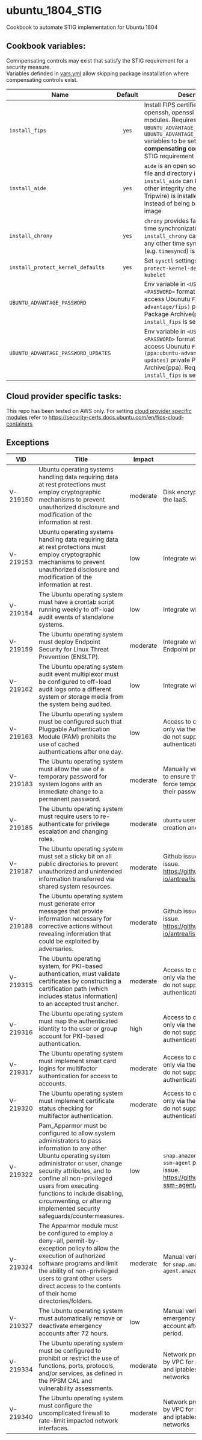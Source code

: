 # ubuntu_1804_STIG

Cookbook to automate STIG implementation for Ubuntu 1804

## Cookbook variables:

Comnpensating controls may exist that satisfy the STIG requirement for a security measure.  
Variables definded in [vars.yml](vars/main.yml) allow skipping package insatallation where compensating controls exist.

|Name|Default|Description|
|----|:-------:|-----------|
|`install_fips`| `yes`|Install FIPS certified kernel, openssh, openssl and strongswan modules. Requires `UBUNTU_ADVANTAGE_PASSWORD` and `UBUNTU_ADVANTAGE_PASSWORD_UPDATES` variables to be set. There are **no compensating control** from FIPS STIG requirement|
|`install_aide`| `yes`|`aide` is an open source host based file and directory integrity checker. `install_aide` can be set to `no` if any other integrity checker (e.g. Tripwire) is installed on the VM instead of being baked into the image|
|`install_chrony`| `yes`| `chrony` provides fast and accurate time synchronization. `install_chrony` can be set to `no` if any other time synching package (e.g. `timesyncd`) is used.|
|`install_protect_kernel_defaults`| `yes` | Set `sysctl` settings to support `--protect-kernel-defaults` flag in `kubelet` |
|`UBUNTU_ADVANTAGE_PASSWORD`| |Env variable in `<USERNAME>:<PASSWORD>` format required to access Ubunutu `FIPS (ppa:ubuntu-advantage/fips)` private Personal Package Archive(ppa). Required if `install_fips` is set to `yes`|
|`UBUNTU_ADVANTAGE_PASSWORD_UPDATES`| |Env variable in `<USERNAME>:<PASSWORD>` format required to access Ubunutu `FIPS Updates (ppa:ubuntu-advantage/fips-updates)` private Personal Package Archive(ppa). Required if `install_fips` is set to `yes`|


## Cloud provider specific tasks:
This repo has been tested on AWS only. 
For setting [cloud provider specific modules](tasks/V-219151.yml#L35-43) refer to https://security-certs.docs.ubuntu.com/en/fips-cloud-containers

## Exceptions

|	VID |	Title	|	Impact	|	Exception	|
|-----|--------|---------|----------|
|	V-219150	|	Ubuntu operating systems handling data requiring data at rest protections must employ cryptographic mechanisms to prevent unauthorized disclosure and modification of the information at rest.	|	moderate	|	Disk encryption is handled by the IaaS.	|
|	V-219153	|	Ubuntu operating systems handling data requiring data at rest protections must employ cryptographic mechanisms to prevent unauthorized disclosure and modification of the information at rest.	|	low	|	Integrate with Enterprise SEIM	|
|	V-219154	|	The Ubuntu operating system must have a crontab script running weekly to off-load audit events of standalone systems.	|	low	|	Integrate with Enterprise SEIM	|
|	V-219159	|	The Ubuntu operating system must deploy Endpoint Security for Linux Threat Prevention (ENSLTP).	|	moderate	|	Integrate with Enterprise Endpoint protectiom	|
|	V-219162	|	The Ubuntu operating system audit event multiplexor must be configured to off-load audit logs onto a different system or storage media from the system being audited.	|	low	|	Integrate with Enterprise SEIM	|
|	V-219163	|	The Ubuntu operating system must be configured such that Pluggable Authentication Module (PAM) prohibits the use of cached authentications after one day.	|	low	|	Access to cluster VMs is allowed only via the bastion. Cluster VMs do not support smart card authentication	|
|	V-219183	|	The Ubuntu operating system must allow the use of a temporary password for system logons with an immediate change to a permanent password.	|	moderate	|	Manually verify if a policy exists to ensure that a method exists to force temporary users to change their password upon next login	|
|	V-219185	|	The Ubuntu operating system must require users to re-authenticate for privilege escalation and changing roles.	|	moderate	|	`ubuntu` user is required for ami creation and to run cloud-init	|
|	V-219187	|	The Ubuntu operating system must set a sticky bit on all public directories to prevent unauthorized and unintended information transferred via shared system resources.	|	moderate	|	Github issue created to fix this issue. https://github.com/antrea-io/antrea/issues/2300	|
|	V-219188	|	The Ubuntu operating system must generate error messages that provide information necessary for corrective actions without revealing information that could be exploited by adversaries.	|	moderate	|	Github issue created to fix this issue. https://github.com/antrea-io/antrea/issues/2300	|
|	V-219315	|	The Ubuntu operating system, for PKI-based authentication, must validate certificates by constructing a certification path (which includes status information) to an accepted trust anchor.	|	moderate	|	Access to cluster VMs is allowed only via the bastion. Cluster VMs do not support smart card authentication	|
|	V-219316	|	The Ubuntu operating system must map the authenticated identity to the user or group account for PKI-based authentication.	|	high	|	Access to cluster VMs is allowed only via the bastion. Cluster VMs do not support smart card authentication	|
|	V-219317	|	The Ubuntu operating system must implement smart card logins for multifactor authentication for access to accounts.	|	moderate	|	Access to cluster VMs is allowed only via the bastion. Cluster VMs do not support smart card authentication	|
|	V-219320	|	The Ubuntu operating system must implement certificate status checking for multifactor authentication.	|	moderate	|	Access to cluster VMs is allowed only via the bastion. Cluster VMs do not support smart card authentication	|
|	V-219322	|	Pam_Apparmor must be configured to allow system administrators to pass information to any other Ubuntu operating system administrator or user, change security attributes, and to confine all non-privileged users from executing functions to include disabling, circumventing, or altering implemented security safeguards/countermeasures.	|	low	|	`snap.amazon-ssm-agent.amazon-ssm-agent` profile is a known issue. https://github.com/aws/amazon-ssm-agent/issues/108	|
|	V-219324	|	The Apparmor module must be configured to employ a deny-all, permit-by-exception policy to allow the execution of authorized software programs and limit the ability of non-privileged users to grant other users direct access to the contents of their home directories/folders.	|	moderate	|	Manual verification. Exception for `snap.amazon-ssm-agent.amazon-ssm-agent`	|
|	V-219327	|	The Ubuntu operating system must automatically remove or deactivate emergency accounts after 72 hours.	|	low	|	Manual verification. Check if emergency must terminate the account after a 72 hour time period.	|
|	V-219334	|	The Ubuntu operating system must be configured to prohibit or restrict the use of functions, ports, protocols, and/or services, as defined in the PPSM CAL and vulnerability assessments.	|	moderate	|	Network protection is provided by VPC for perimeter protection and iptables for container networks	|
|	V-219340	|	The Ubuntu operating system must configure the uncomplicated firewall to rate-limit impacted network interfaces.	|	moderate	|	Network protection is provided by VPC for perimeter protection and iptables for container networks	|
